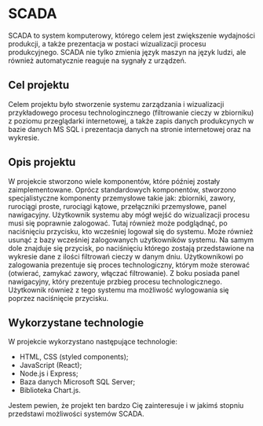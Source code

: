 # SCADA

SCADA to system komputerowy, którego celem jest zwiększenie wydajności produkcji, a także prezentacja w postaci wizualizacji procesu produkcyjnego. SCADA nie tylko zmienia język maszyn na język ludzi, ale również automatycznie reaguje na sygnały z urządzeń.

## Cel projektu

Celem projektu było stworzenie systemu zarządzania i wizualizacji przykładowego procesu technologincznego (filtrowanie cieczy w zbiorniku) z poziomu przeglądarki internetowej, a także zapis danych produkcynych w bazie danych MS SQL i prezentacja danych na stronie internetowej oraz na wykresie.

## Opis projektu

W projekcie stworzono wiele komponentów, które później zostały zaimplementowane. Oprócz standardowych komponentów, stworzono specjalistyczne komponenty przemysłowe takie jak: zbiorniki, zawory, rurociągi proste, rurociągi kątowe, przełączniki przemysłowe, panel nawigacyjny. Użytkownik systemu aby mógł wejść do wizualizacji procesu musi się poprawnie zalogować. Tutaj również może podglądnąć, po naciśnięciu przycisku, kto wcześniej logował się do systemu. Może również usunąć z bazy wcześniej zalogowanych użytkowników systemu. Na samym dole znajduje się przycisk, po naciśnięciu którego zostają przedstawione na wykresie dane z ilości filtrowań cieczy w danym dniu. Użytkownikowi po zalogowania prezentuje się proces technologiczny, którym może sterować (otwierać, zamykać zawory, włączać filtrowanie). Z boku posiada panel nawigacyjny, który prezentuje przbieg procesu technologicznego. Użytkownik również z tego systemu ma możliwość wylogowania się poprzez naciśnięcie przycisku.


## Wykorzystane technologie

W projekcie wykorzystano następujące technologie:

- HTML, CSS (styled components);
- JavaScript (React);
- Node.js i Express;
- Baza danych Microsoft SQL Server;
- Biblioteka Chart.js.


Jestem pewien, że projekt ten bardzo Cię zainteresuje i w jakimś stopniu przedstawi możliwości systemów SCADA.



